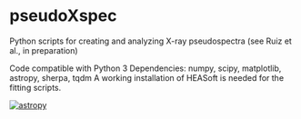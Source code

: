 # pseudoXspec
Python scripts for creating and analyzing X-ray pseudospectra (see Ruiz et al., in preparation)

Code compatible with Python 3
Dependencies: numpy, scipy, matplotlib, astropy, sherpa, tqdm
A working installation of HEASoft is needed for the fitting scripts.

[![astropy](http://img.shields.io/badge/powered%20by-AstroPy-orange.svg?style=flat)](http://www.astropy.org/)
